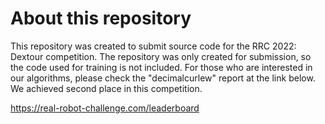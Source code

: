 About this repository
========================
This repository was created to submit source code for the RRC 2022: Dextour competition. The repository was only created for submission, so the code used for training is not included. For those who are interested in our algorithms, please check the "decimalcurlew" report at the link below. We achieved second place in this competition.

https://real-robot-challenge.com/leaderboard

